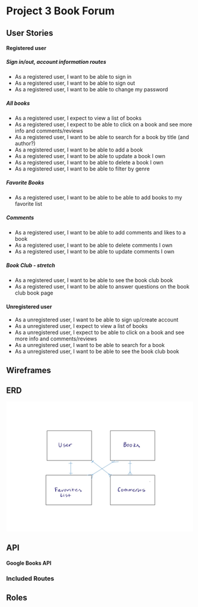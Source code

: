# Project 3 Book Forum


## User Stories
#### Registered user
##### Sign in/out, account information routes
* As a registered user, I want to be able to sign in
* As a registered user, I want to be able to sign out
* As a registered user, I want to be able to change my password

##### All books
* As a registered user, I expect to view a list of books
* As a registered user, I expect to be able to click on a book and see more info and comments/reviews
* As a registered user, I want to be able to search for a book by title (and author?)
* As a registered user, I want to be able to add a book
* As a registered user, I want to be able to update a book I own
* As a registered user, I want to be able to delete a book I own
* As a registered user, I want to be able to filter by genre

##### Favorite Books
* As a registered user, I want to be able to be able to add books to my favorite list

##### Comments
* As a registered user, I want to be able to add comments and likes to a book
* As a registered user, I want to be able to delete comments I own
* As a registered user, I want to be able to update comments I own

##### Book Club - stretch
* As a registered user, I want to be able to see the book club book
* As a registered user, I want to be able to answer questions on the book club book page

#### Unregistered user
* As a unregistered user, I want to be able to sign up/create account
* As a unregistered user, I expect to view a list of books
* As a unregistered user, I expect to be able to click on a book and see more info and comments/reviews
* As a unregistered user, I want to be able to search for a book
* As a unregistered user, I want to be able to see the book club book

## Wireframes


## ERD
![erds](./images/Project3ERDs.jpg)

## API
#### Google Books API

### Included Routes


## Roles
